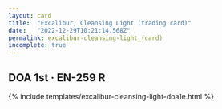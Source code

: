 ```yaml
---
layout: card
title:  "Excalibur, Cleansing Light (trading card)"
date:   "2022-12-29T10:21:14.568Z"
permalink: excalibur-cleansing-light_(card)
incomplete: true
---
```


## DOA 1st &middot; EN-259 R

{% include templates/excalibur-cleansing-light-doa1e.html %}

